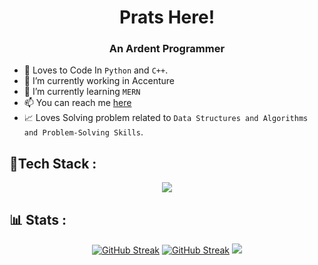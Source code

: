 <h1 align="center">Prats Here!</h1>
<h3 align="center">An Ardent Programmer</h3>

- 🐍 Loves to Code In `Python` and `C++`.
- 🔭 I’m currently working in Accenture
- 🌱 I’m currently learning `MERN`
- 📫 You can reach me [here](linktr.ee/pratyushsri)
- 📈 Loves Solving problem related to `Data Structures and Algorithms and Problem-Solving Skills`.
<p>
<h2 align="left">🚀Tech Stack : </h2>

</p>
<p align="center">
  <a href="https://skillicons.dev">
    <img src="https://skillicons.dev/icons?i=git,azure,bash,html,javascript,linux,nodejs,mongodb,python,postman,react,tailwind,typescript,nextjs,express,fastapi,mysql,yarn,npm,cpp,css,firebase,materialui,replit,vscode" />
  </a>
</p>
<h2 align="left">📊 Stats : </h2>
<p align="center">
  <a href="#"><img src="https://github-readme-stats.vercel.app/api/top-langs/?username=PratyushSrivastava321&theme=dracula&show_icons=true&hide_border=false&layout=compact" alt="GitHub Streak" /></a>
  <a href="#"><img src="https://github-readme-stats.vercel.app/api?username=PratyushSrivastava321&theme=dracula&show_icons=true&hide_border=false&count_private=true" alt="GitHub Streak" /></a>
  <a href="#"><img src="https://github-readme-streak-stats.herokuapp.com/?user=PratyushSrivastava321&theme=dracula&hide_border=false"></a>
</p>
<!--
**PratyushSrivastava321/PratyushSrivastava321** is a ✨ _special_ ✨ repository because its `README.md` (this file) appears on your GitHub profile.
- 🐬 Learning And practicing `DevOps`.

Here are some ideas to get you started:

- ⚡ Fun fact: 
- 👯 I’m looking to collaborate on ...
- 🤔 I’m looking for help with ...
- 💬 Ask me about ...
- 😄 Pronouns: ...
-->

  
[![](https://visitcount.itsvg.in/api?id=PratyushSrivastava321&label=Profile%20Views&icon=0&pretty=true)](https://visitcount.itsvg.in)
